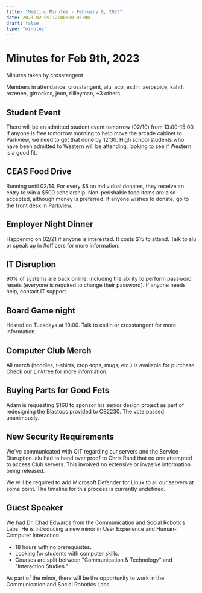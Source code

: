 ```yaml
---
title: "Meeting Minutes - February 9, 2023"
date: 2023-02-09T12:00:00-05:00
draft: false
type: "minutes"
---
```


# Minutes for Feb 9th, 2023

Minutes taken by crosstangent

Members in attendance: crosstangent, alu, acp, estlin, aerospice, kahrl, rezenee, girrockss, jeon, rlilleyman, +3 others

## Student Event

There will be an admitted student event tomorrow (02/10) from 13:00-15:00. If anyone is free tomorrow morning to help move the arcade cabinet to Parkview, we need to get that done by 12:30. High school students who have been admitted to Western will be attending, looking to see if Western is a good fit.

## CEAS Food Drive

Running until 02/14. For every $5 an individual donates, they receive an entry to win a $500 scholarship. Non-perishable food items are also accepted, although money is preferred. If anyone wishes to donate, go to the front desk in Parkview.

## Employer Night Dinner

Happening on 02/21 if anyone is interested. It costs $15 to attend. Talk to alu or speak up in #officers for more information.

## IT Disruption

90% of systems are back online, including the ability to perform password resets (everyone is required to change their password). If anyone needs help, contact IT support.

## Board Game night

Hosted on Tuesdays at 19:00. Talk to estlin or crosstangent for more information.

## Computer Club Merch

All merch (hoodies, t-shirts, crop-tops, mugs, etc.) is available for purchase. Check our Linktree for more information.

## Buying Parts for Good Fets

Adam is requesting $160 to sponsor his senior design project as part of redesigning the Blactops provided to CS2230. The vote passed unanimously.

## New Security Requirements

We've communicated with OIT regarding our servers and the Service Disruption. alu had to hand over proof to Chris Rand that no one attempted to access Club servers. This involved no extensive or invasive information being released.

We will be required to add Microsoft Defender for Linux to all our servers at some point. The timeline for this process is currently undefined.

## Guest Speaker

We had Dr. Chad Edwards from the Communication and Social Robotics Labs. He is introducing a new minor in User Experience and Human-Computer Interaction.
 * 18 hours with no prerequisites.
 * Looking for students with computer skills.
 * Courses are split between "Communication & Technology" and "Interaction Studies."

 As part of the minor, there will be the opportunity to work in the Communication and Social Robotics Labs.